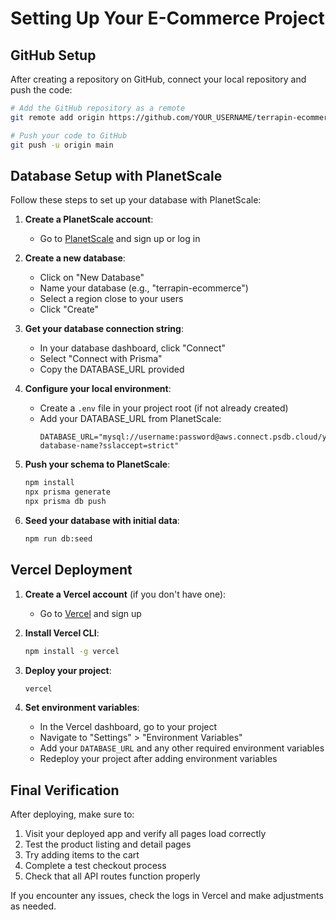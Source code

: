 # Setting Up Your E-Commerce Project

## GitHub Setup

After creating a repository on GitHub, connect your local repository and push the code:

```bash
# Add the GitHub repository as a remote
git remote add origin https://github.com/YOUR_USERNAME/terrapin-ecommerce.git

# Push your code to GitHub
git push -u origin main
```

## Database Setup with PlanetScale

Follow these steps to set up your database with PlanetScale:

1. **Create a PlanetScale account**:
   - Go to [PlanetScale](https://planetscale.com/) and sign up or log in

2. **Create a new database**:
   - Click on "New Database"
   - Name your database (e.g., "terrapin-ecommerce")
   - Select a region close to your users
   - Click "Create"

3. **Get your database connection string**:
   - In your database dashboard, click "Connect"
   - Select "Connect with Prisma"
   - Copy the DATABASE_URL provided

4. **Configure your local environment**:
   - Create a `.env` file in your project root (if not already created)
   - Add your DATABASE_URL from PlanetScale:
     ```
     DATABASE_URL="mysql://username:password@aws.connect.psdb.cloud/your-database-name?sslaccept=strict"
     ```

5. **Push your schema to PlanetScale**:
   ```bash
   npm install
   npx prisma generate
   npx prisma db push
   ```

6. **Seed your database with initial data**:
   ```bash
   npm run db:seed
   ```

## Vercel Deployment

1. **Create a Vercel account** (if you don't have one):
   - Go to [Vercel](https://vercel.com/) and sign up

2. **Install Vercel CLI**:
   ```bash
   npm install -g vercel
   ```

3. **Deploy your project**:
   ```bash
   vercel
   ```

4. **Set environment variables**:
   - In the Vercel dashboard, go to your project
   - Navigate to "Settings" > "Environment Variables"
   - Add your `DATABASE_URL` and any other required environment variables
   - Redeploy your project after adding environment variables

## Final Verification

After deploying, make sure to:

1. Visit your deployed app and verify all pages load correctly
2. Test the product listing and detail pages
3. Try adding items to the cart
4. Complete a test checkout process
5. Check that all API routes function properly

If you encounter any issues, check the logs in Vercel and make adjustments as needed.